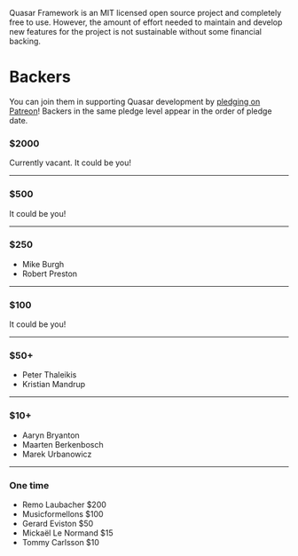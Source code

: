 Quasar Framework is an MIT licensed open source project and completely free to use. However, the amount of effort needed to maintain and develop new features for the project is not sustainable without some financial backing.

# Backers

You can join them in supporting Quasar development by [pledging on Patreon](https://www.patreon.com/quasarframework)! Backers in the same pledge level appear in the order of pledge date.

### $2000

Currently vacant. It could be you!

---

### $500

It could be you!

---

### $250

- Mike Burgh
- Robert Preston

---

### $100

It could be you!

---

### $50+

- Peter Thaleikis
- Kristian Mandrup

---

### $10+

- Aaryn Bryanton
- Maarten Berkenbosch
- Marek Urbanowicz

---

### One time

- Remo Laubacher $200
- Musicformellons $100
- Gerard Eviston $50
- Mickaël Le Normand $15
- Tommy Carlsson $10
